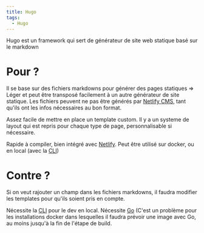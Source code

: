 ```yaml
---
title: Hugo
tags:
  - Hugo
---
```

Hugo est un framework qui sert de générateur de site web statique basé sur le markdown

# Pour ? 
Il se base sur des fichiers markdowns pour générer des pages statiques => Léger et peut être transposé facilement à un autre générateur de site statique.
Les fichiers peuvent ne pas être générés par [Netlify CMS](/articles/netlify-cms), tant qu'ils ont les infos nécessaires au bon format.

Assez facile de mettre en place un template custom. Il y a un systeme de layout qui est repris pour chaque type de page, personnalisable si nécessaire.

Rapide à compiler, bien intégré avec [Netlify](/articles/netlify). Peut être utilisé sur docker, ou en local (avec la [CLI](https://gohugo.io/installation/))
# Contre ?
Si on veut rajouter un champ dans les fichiers markdowns, il faudra modifier les templates pour qu'ils soient pris en compte.

Nécessite la [CLI](https://gohugo.io/installation/) pour le dev en local. Nécessite [Go](https://go.dev/) (C'est un problème pour les installations docker dans lesquelles il faudra prévoir une image avec Go, au moins jusqu'à la fin de l'étape de build.